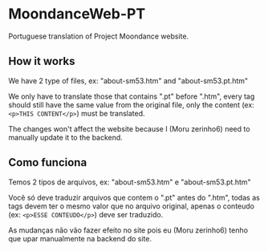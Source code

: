 # MoondanceWeb-PT

Portuguese translation of Project Moondance website.

## How it works

We have 2 type of files, ex: "about-sm53.htm" and "about-sm53.pt.htm"

We only have to translate those that contains ".pt" before ".htm", every tag should still have the same value from the original file, only the content (ex: ``<p>THIS CONTENT</p>``) must be translated.

The changes won't affect the website because I (Moru zerinho6) need to manually update it to the backend.

## Como funciona

Temos 2 tipos de arquivos, ex: "about-sm53.htm" e "about-sm53.pt.htm"

Você só deve traduzir arquivos que contem o ".pt" antes do ".htm", todas as tags devem ter o mesmo valor que no arquivo original, apenas o conteudo (ex: ``<p>ESSE CONTEUDO</p>``) deve ser traduzido.

As mudanças não vão fazer efeito no site pois eu (Moru zerinho6) tenho que upar manualmente na backend do site.
